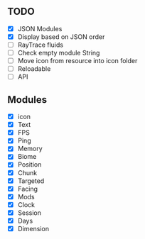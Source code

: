 ## TODO
* [x] JSON Modules 
* [x] Display based on JSON order
* [ ] RayTrace fluids
* [ ] Check empty module String
* [ ] Move icon from resource into icon folder
* [ ] Reloadable 
* [ ] API

## Modules
* [x] icon
* [x] Text
* [x] FPS
* [x] Ping
* [x] Memory
* [x] Biome
* [x] Position
* [x] Chunk
* [x] Targeted
* [x] Facing
* [x] Mods
* [x] Clock
* [x] Session
* [x] Days
* [x] Dimension